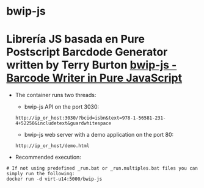 bwip-js
======
**Librería JS basada en Pure Postscript Barcdode Generator written by Terry Burton**
**[bwip-js - Barcode Writer in Pure JavaScript](https://github.com/metafloor/bwip-js)**
======
* The container runs two threads:
  * bwip-js API on the port 3030:
  ```http
  http://ip_or_host:3030/?bcid=isbn&text=978-1-56581-231-4+52250&includetext&guardwhitespace
  ```

  * bwip-js web server with a demo application on the port 80:
  ```http
  http://ip_or_host/demo.html
  ```

* Recommended execution:
```docker
# If not using predefined _run.bat or _run.multiples.bat files you can simply run the following:
docker run -d virt-u14:5000/bwip-js
```
